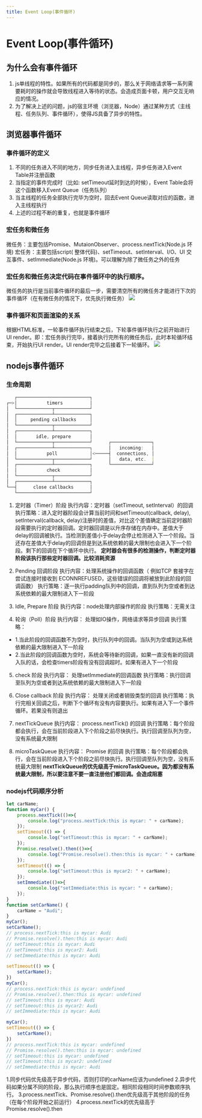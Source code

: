 ```yaml
---
title: Event Loop(事件循环)
---
```

# Event Loop(事件循环)

## 为什么会有事件循环
1. js单线程的特性。如果所有的代码都是同步的，那么关于网络请求等一系列需要耗时的操作就会导致线程进入等待的状态。会造成页面卡顿，用户交互无响应的情况。
2. 为了解决上述的问题，js的宿主环境（浏览器，Node）通过某种方式（主线程、任务队列、事件循环），使得JS具备了异步的特性。

## 浏览器事件循环
### 事件循环的定义
1. 不同的任务进入不同的地方，同步任务进入主线程，异步任务进入Event Table并注册函数
2. 当指定的事件完成时（比如: setTimeout延时到达的时候），Event Table会将这个函数移入Event Queue（任务队列）
3. 当主线程的任务全部执行完毕为空时，回去Event Queue读取对应的函数，进入主线程执行
4. 上述的过程不断的重复，也就是事件循环

### 宏任务和微任务
微任务：主要包括Promise、MutaionObserver、process.nextTick(Node.js 环境)
宏任务：主要包括script( 整体代码)、setTimeout、setInterval、I/O、UI 交互事件、setImmediate(Node.js 环境)。可以理解为除了微任务之外的任务

### 宏任务和微任务决定代码在事件循环中的执行顺序。
微任务的执行是当前事件循环的最后一步，需要清空所有的微任务才能进行下次的事件循环（在有微任务的情况下，优先执行微任务）
![](/img/eventloop.jpeg)

### 事件循环和页面渲染的关系
根据HTML标准，一轮事件循环执行结束之后，下轮事件循环执行之前开始进行 UI render。即：宏任务执行完毕，接着执行完所有的微任务后，此时本轮循环结束，开始执行UI render。UI render完毕之后接着下一轮循环。
![](/img/tick_render.awebp)

## nodejs事件循环
### 生命周期
```javascript
   ┌───────────────────────────┐
┌─>│           timers          │
│  └─────────────┬─────────────┘
│  ┌─────────────┴─────────────┐
│  │     pending callbacks     │
│  └─────────────┬─────────────┘
│  ┌─────────────┴─────────────┐
│  │       idle, prepare       │
│  └─────────────┬─────────────┘      ┌───────────────┐
│  ┌─────────────┴─────────────┐      │   incoming:   │
│  │           poll            │<─────┤  connections, │
│  └─────────────┬─────────────┘      │   data, etc.  │
│  ┌─────────────┴─────────────┐      └───────────────┘
│  │           check           │
│  └─────────────┬─────────────┘
│  ┌─────────────┴─────────────┐
└──┤      close callbacks      │
   └───────────────────────────┘
```
1. 定时器（Timer）阶段
执行内容：定时器（setTimeout, setInterval）的回调
执行策略：进入定时器阶段会计算当前时间和setTimeout(callback, delay), setInterval(callback, delay)注册时的差值，对比这个差值确定当前定时器阶段需要执行的定时器回调。定时器回调是以升序存储在内存中。差值大于delay的回调被执行。当检测到差值小于delay会停止检测进入下一个阶段。当还存在差值大于delay的回调但是到达系统依赖的最大限制也会进入下一个阶段。剩下的回调在下个循环中执行。
__定时器会有很多的检测操作，判断定时器阶段该执行那些定时器回调。比较消耗资源__

2. Pending 回调阶段
执行内容：处理系统操作的回调函数（ 例如TCP 套接字在尝试连接时接收到 ECONNREFUSED，这些错误的回调将被放到此阶段的回调函数）
执行策略：逐一执行padding队列中的回调，直到队列为空或者到达系统依赖的最大限制进入下一阶段

3. Idle, Prepare 阶段
执行内容：node处理内部操作的阶段
执行策略：无需关注

4. 轮询（Poll）阶段
执行内容： 处理如IO操作，网络请求等异步回调
执行策略：
* 1.当此阶段的回调函数不为空时，执行队列中的回调。当队列为空或到达系统依赖的最大限制进入下一阶段
* 2.当此阶段的回调函数为空时，系统会等待新的回调，如果一直没有新的回调入队的话，会检查timers阶段有没有回调超时。如果有进入下一个阶段

5. check 阶段
执行内容： 处理setImmediate的回调函数
执行策略：执行回调至队列为空或者到达系统依赖的最大限制进入下一阶段

6. Close callback 阶段
执行内容： 处理关闭或者销毁类型的回调
执行策略：执行完相关回调之后，判断下个循环有没有内容要执行。如果有进入下一个事件循环。若果没有则退出

7. nextTickQueue
执行内容： process.nextTick() 的回调
执行策略：每个阶段都会执行，会在当前阶段进入下个阶段之前尽快执行。执行回调至队列为空，没有系统最大限制

8. microTaskQueue
执行内容： Promise 的回调
执行策略：每个阶段都会执行，会在当前阶段进入下个阶段之前尽快执行。执行回调至队列为空，没有系统最大限制
__nextTickQueue的优先级高于microTaskQueue。因为都没有系统最大限制，所以要注意不要一直注册他们都回调。会造成阻塞__

### nodejs代码顺序分析
```javascript
let carName;
function myCar() {
    process.nextTick(()=>{
        console.log("process.nextTick:this is mycar: " + carName);
    });
    setTimeout(() => {
        console.log("setTimeout:this is mycar: " + carName);
    });
    Promise.resolve().then(()=>{
        console.log("Promise.resolve().then:this is mycar: " + carName);
    });
    setTimeout(() => {
        console.log("setTimeout:this is mycar2: " + carName);
    });
    setImmediate(()=>{
        console.log("setImmediate:this is mycar: " + carName);
    });
}
function setCarName() {
    carName = "Audi";
}
myCar();
setCarName();
// process.nextTick:this is mycar: Audi
// Promise.resolve().then:this is mycar: Audi
// setTimeout:this is mycar: Audi
// setTimeout:this is mycar2: Audi
// setImmediate:this is mycar: Audi

setTimeout(() => {
    setCarName();
})
myCar();
// process.nextTick:this is mycar: undefined
// Promise.resolve().then:this is mycar: undefined
// setTimeout:this is mycar: Audi
// setTimeout:this is mycar2: Audi
// setImmediate:this is mycar: Audi

myCar();
setTimeout(() => {
    setCarName();
})
// process.nextTick:this is mycar: undefined
// Promise.resolve().then:this is mycar: undefined
// setTimeout:this is mycar: undefined
// setTimeout:this is mycar2: undefined
// setImmediate:this is mycar: Audi
```
1.同步代码优先级高于异步代码，否则打印的carName应该为undefined
2.异步代码如果分属不同的阶段，那么执行顺序也是固定。相同阶段相同时间参数顺序执行。
3.process.nextTick、Promise.resolve().then优先级高于其他阶段的任务（在每个阶段开始之前运行）
4.process.nextTick的优先级高于Promise.resolve().then